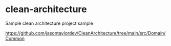 # clean-architecture
Sample clean architecture project sample

https://github.com/jasontaylordev/CleanArchitecture/tree/main/src/Domain/Common